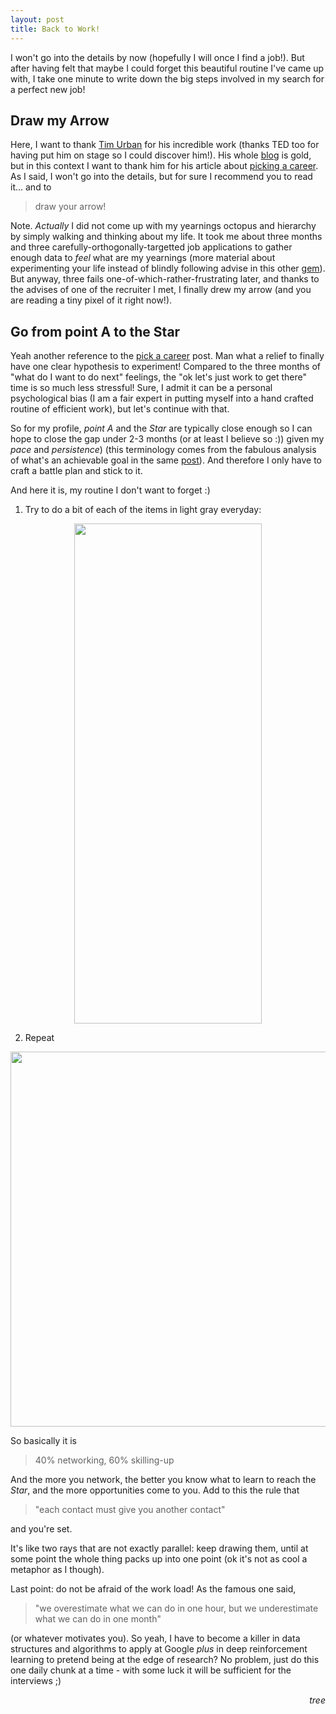 ```yaml
---
layout: post
title: Back to Work!
---
```


I won't go into the details by now (hopefully I will once I find a job!). But after having felt that maybe I could forget this beautiful routine I've came up with, I take one minute to write down the big steps involved in my search for a perfect new job!


## Draw my Arrow

Here, I want to thank [Tim Urban](https://www.ted.com/speakers/tim_urban) for his incredible work (thanks TED too for having put him on stage so I could discover him!). His whole [blog](https://waitbutwhy.com) is gold, but in this context I want to thank him for his article about [picking a career](https://waitbutwhy.com/2018/04/picking-career.html). As I said, I won't go into the details, but for sure I recommend you to read it... and to

> draw your arrow!

Note. *Actually* I did not come up with my yearnings octopus and hierarchy by simply walking and thinking about my life. It took me about three months and three carefully-orthogonally-targetted job applications to gather enough data to *feel* what are my yearnings (more material about experimenting your life instead of blindly following advise in this other [gem](https://waitbutwhy.com/2015/11/the-cook-and-the-chef-musks-secret-sauce.html)).
But anyway, three fails one-of-which-rather-frustrating later, and thanks to the advises of one of the recruiter I met, I finally drew my arrow (and you are reading a tiny pixel of it right now!).

## Go from point A to the Star

Yeah another reference to the [pick a career](https://waitbutwhy.com/2018/04/picking-career.html) post. Man what a relief to finally have one clear hypothesis to experiment! Compared to the three months of "what do I want to do next" feelings, the "ok let's just work to get there" time is so much less stressful! Sure, I admit it can be a personal psychological bias (I am a fair expert in putting myself into a hand crafted routine of efficient work), but let's continue with that.

So for my profile, *point A* and the *Star* are typically close enough so I can hope to close the gap under 2-3 months (or at least I believe so :)) given my *pace* and *persistence*) (this terminology comes from the fabulous analysis of what's an achievable goal in the same [post](https://waitbutwhy.com/2018/04/picking-career.html)). And therefore I only have to craft a battle plan and stick to it.

And here it is, my routine I don't want to forget :)

1. Try to do a bit of each of the items in light gray everyday:

<div style="text-align: center;">
	<img src="{{ site.baseurl }}/images/2018-12-12-Back-To-Work/scheduleItems.png" style="width:300px;height:800px;">
</div>

2. Repeat

<div style="text-align: center;">
	<img src="{{ site.baseurl }}/images/2018-12-12-Back-To-Work/exampleWeek.png" style="width:614px;height:600px;">
</div>


So basically it is

> 40% networking, 60% skilling-up

And the more you network, the better you know what to learn to reach the *Star*, and the more opportunities come to you. Add to this the rule that

> "each contact must give you another contact"

and you're set.

It's like two rays that are not exactly parallel: keep drawing them, until at some point the whole thing packs up into one point (ok it's not as cool a metaphor as I though).

Last point: do not be afraid of the work load! As the famous one said,

> "we overestimate what we can do in one hour, but we underestimate what we can do in one month"

(or whatever motivates you). So yeah, I have to become a killer in data structures and algorithms to apply at Google *plus* in deep reinforcement learning to pretend being at the edge of research? No problem, just do this one daily chunk at a time - with some luck it will be sufficient for the interviews ;)


<div style="text-align: right"> <em>tree</em> </div>



